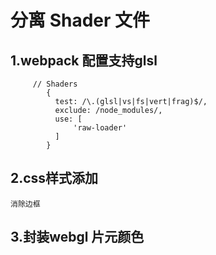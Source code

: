 # 分离 Shader 文件

## 1.webpack 配置支持glsl

```
     // Shaders
        {
          test: /\.(glsl|vs|fs|vert|frag)$/,
          exclude: /node_modules/,
          use: [
              'raw-loader'
          ]
        }
```

## 2.css样式添加
    消除边框  

## 3.封装webgl 片元颜色  
